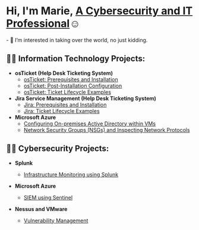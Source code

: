 <h1>Hi, I'm Marie, <a href="https://www.linkedin.com/in/marie-s-03b061239/">A Cybersecurity and IT Professional</a>☺</h1>
- 👀 I’m interested in taking over the world, no just kidding. 
<h2>👨‍💻 Information Technology Projects:</h2>

- <b>osTicket (Help Desk Ticketing System)</b>
  - [osTicket: Prerequisites and Installation](https://github.com/itsims007/osticket-pre)
  - [osTicket: Post-Installation Configuration](https://github.com/itsims007/post-install)
  - [osTicket: Ticket Lifecycle Examples](https://github.com/itsims007/osTicket-Ticket-Lifecycle-Examples)
- <b>Jira Service Management (Help Desk Ticketing System)</b>
  - [Jira: Prerequisites and Installation](https://github.com/itsims007/Jira-Prerequisites-and-Installation)
  - [Jira: Ticket Lifecycle Examples](https://github.com/itsims007/Jira-Ticket-Lifecycle-Examples)
- <b>Microsoft Azure</b>
  - [Configuring On-premises Active Directory within VMs](https://github.com/itsims007/configure-ad)
  - [Network Security Groups (NSGs) and Inspecting Network Protocols](https://github.com/itsims007/azure-network-protocols)
  
<h2>👨‍💻 Cybersecurity Projects:</h2>

- <b>Splunk</b>
  - [Infrastructure Monitoring using Splunk](https://github.com/itsims007/infastructure-monitoring-using-Splunk)

- <b>Microsoft Azure</b>
  - [SIEM using Sentinel](https://github.com/itsims007/SIEM-using-Azure-Sentinel)

- <b>Nessus and VMware</b>
  - [Vulnerability Management](https://github.com/itsims007/Vulnerability-Managment)
 
